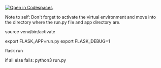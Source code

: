 [![Open in Codespaces](https://classroom.github.com/assets/launch-codespace-7f7980b617ed060a017424585567c406b6ee15c891e84e1186181d67ecf80aa0.svg)](https://classroom.github.com/open-in-codespaces?assignment_repo_id=13656378)



Note to self:
Don't forget to activate the virtual environment and move into the directory where the run.py file and app directory are.

source venv/bin/activate


export FLASK_APP=run.py
export FLASK_DEBUG=1


flask run   


if all else fails:
python3 run.py 